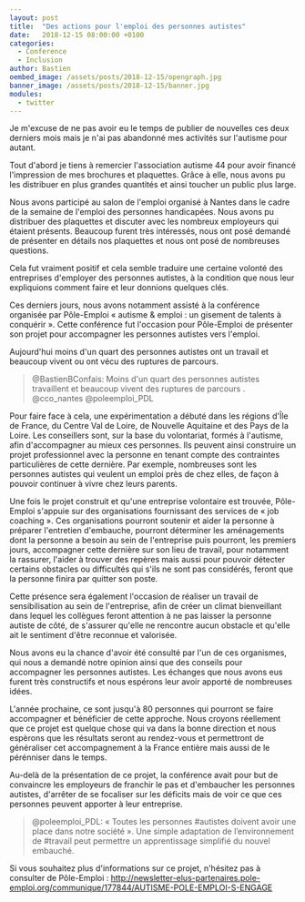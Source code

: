 ```yaml
---
layout: post
title:  "Des actions pour l'emploi des personnes autistes"
date:   2018-12-15 08:00:00 +0100
categories:
  - Conference
  - Inclusion
author: Bastien
oembed_image: /assets/posts/2018-12-15/opengraph.jpg
banner_image: /assets/posts/2018-12-15/banner.jpg
modules:
  - twitter
---
```


Je m'excuse de ne pas avoir eu le temps de publier de nouvelles ces deux derniers mois 
mais je n'ai pas abandonné mes activités sur l'autisme pour autant.

Tout d'abord je tiens à remercier l'association autisme 44 pour avoir financé l'impression de mes brochures et plaquettes. Grâce à elle, nous avons pu 
les distribuer en plus grandes quantités et ainsi toucher un public plus large.

Nous avons participé au salon de l'emploi organisé à Nantes
dans le cadre de  la semaine de l'emploi des personnes handicapées.
Nous avons pu distribuer des plaquettes et discuter avec les nombreux employeurs qui étaient présents.
Beaucoup furent très intéressés, nous ont posé demandé de présenter en détails nos 
plaquettes et nous ont posé de nombreuses questions.

Cela fut vraiment positif et cela semble traduire une certaine volonté des entreprises d'employer des 
personnes autistes, à la condition que nous leur expliquions comment faire et leur donnions quelques clés.


Ces derniers jours, nous avons notamment assisté à la conférence organisée par Pôle-Emploi «&nbsp;autisme &amp; emploi&nbsp;: un gisement de talents à conquérir&nbsp;».
Cette conférence fut l'occasion pour Pôle-Emploi de présenter son projet pour accompagner les personnes autistes vers l'emploi.

Aujourd'hui moins d'un quart des personnes autistes ont un travail et beaucoup vivent ou ont vécu des ruptures de parcours.

<div class="center">
<amp-twitter width="604" height="183" data-tweetid="1072179117469155328">
<blockquote placeholder>
@BastienBConfais: Moins d'un quart des personnes autistes travaillent et beaucoup vivent des ruptures de parcours . @cco_nantes @poleemploi_PDL
</blockquote></amp-twitter>
</div>


Pour faire face à cela, une expérimentation a débuté dans les régions d'Île de France, du Centre Val de Loire, de Nouvelle Aquitaine et des Pays de la Loire.
Les conseillers sont, sur la base du volontariat, formés à l'autisme, afin d'accompagner au mieux ces personnes.
Ils peuvent ainsi construire un projet professionnel avec la personne en tenant compte des contraintes particulières de cette dernière. Par 
exemple, nombreuses sont les personnes autistes qui veulent un emploi près de chez elles, de façon à pouvoir continuer à vivre chez leurs parents.

Une fois le projet construit et qu'une entreprise volontaire est trouvée, Pôle-Emploi s'appuie sur des organisations fournissant des services de «&nbsp;job coaching&nbsp;».
Ces organisations pourront soutenir et aider la personne à préparer l'entretien d'embauche, pourront déterminer les aménagements dont la personne a besoin au sein de l'entreprise
puis pourront, les premiers jours, accompagner cette dernière sur son lieu de travail, pour notamment la rassurer, l'aider à trouver des repères mais aussi
pour pouvoir détecter certains obstacles ou difficultés qui s'ils ne sont pas considérés, feront que la personne finira par quitter son poste.

Cette présence sera également l'occasion de réaliser un travail de sensibilisation au sein de l'entreprise, afin de créer un climat bienveillant dans lequel les 
collègues feront attention à ne pas laisser la personne autiste de côté, de s'assurer qu'elle ne rencontre aucun obstacle et qu'elle ait le sentiment d'être reconnue et valorisée.

Nous avons eu la chance d'avoir été consulté par l'un de ces organismes, qui nous a demandé notre opinion ainsi que des conseils pour accompagner 
les personnes autistes. Les échanges que nous avons eus furent très constructifs et nous espérons leur avoir apporté de nombreuses idées.

L'année prochaine, ce sont jusqu'à 80 personnes qui pourront se faire accompagner et bénéficier de cette approche.
Nous croyons réellement que ce projet est quelque chose qui va dans la bonne direction et nous espèrons que les résultats seront au rendez-vous et permettront de généraliser
cet accompagnement à la France entière mais aussi de le pérénniser dans le temps.

Au-delà de la présentation de ce projet, la conférence avait pour but de convaincre les employeurs de franchir le pas et d'embaucher les personnes autistes, d'arrêter de se focaliser 
sur les déficits mais de voir ce que ces personnes peuvent apporter à leur entreprise.

<div class="center">
<amp-twitter width="604" height="183" data-tweetid="1072191085735276545">
<blockquote placeholder>
@poleemploi_PDL: « Toutes les personnes #autistes doivent avoir une place dans notre société ». Une simple adaptation de l’environnement de #travail peut permettre un apprentissage simplifié du nouvel embauché.
</blockquote></amp-twitter>
</div>

Si vous souhaitez plus d'informations sur ce projet, n'hésitez pas à consulter de Pôle-Emploi&nbsp;: <a href="http://newsletter-elus-partenaires.pole-emploi.org/communique/177844/AUTISME-POLE-EMPLOI-S-ENGAGE">http://newsletter-elus-partenaires.pole-emploi.org/communique/177844/AUTISME-POLE-EMPLOI-S-ENGAGE</a>


